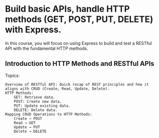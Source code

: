# Build basic APIs, handle HTTP methods (GET, POST, PUT, DELETE) with Express.
In this course, you will focus on using Express to build and test a RESTful API with the fundamental HTTP methods.

## Introduction to HTTP Methods and RESTful APIs

Topics:

    Overview of RESTful API: Quick recap of REST principles and how it aligns with CRUD (Create, Read, Update, Delete).
    HTTP Methods:
        GET: Retrieve data.
        POST: Create new data.
        PUT: Update existing data.
        DELETE: Delete data.
    Mapping CRUD Operations to HTTP Methods:
        Create → POST
        Read → GET
        Update → PUT
        Delete → DELETE